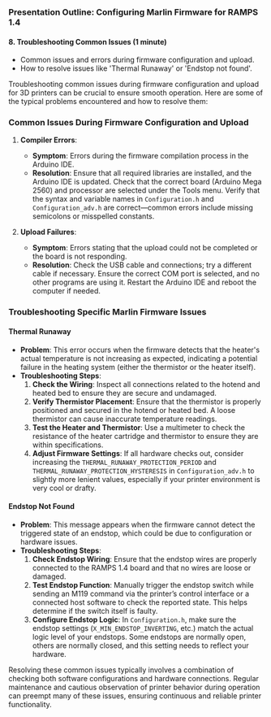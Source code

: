 ### Presentation Outline: Configuring Marlin Firmware for RAMPS 1.4

#### 8. Troubleshooting Common Issues (1 minute)
- Common issues and errors during firmware configuration and upload.
- How to resolve issues like 'Thermal Runaway' or 'Endstop not found'.

Troubleshooting common issues during firmware configuration and upload for 3D printers can be crucial to ensure smooth operation. Here are some of the typical problems encountered and how to resolve them:

### Common Issues During Firmware Configuration and Upload

1. **Compiler Errors**:
   - **Symptom**: Errors during the firmware compilation process in the Arduino IDE.
   - **Resolution**: Ensure that all required libraries are installed, and the Arduino IDE is updated. Check that the correct board (Arduino Mega 2560) and processor are selected under the Tools menu. Verify that the syntax and variable names in `Configuration.h` and `Configuration_adv.h` are correct—common errors include missing semicolons or misspelled constants.

2. **Upload Failures**:
   - **Symptom**: Errors stating that the upload could not be completed or the board is not responding.
   - **Resolution**: Check the USB cable and connections; try a different cable if necessary. Ensure the correct COM port is selected, and no other programs are using it. Restart the Arduino IDE and reboot the computer if needed.

### Troubleshooting Specific Marlin Firmware Issues

#### Thermal Runaway

- **Problem**: This error occurs when the firmware detects that the heater's actual temperature is not increasing as expected, indicating a potential failure in the heating system (either the thermistor or the heater itself).
- **Troubleshooting Steps**:
  1. **Check the Wiring**: Inspect all connections related to the hotend and heated bed to ensure they are secure and undamaged.
  2. **Verify Thermistor Placement**: Ensure that the thermistor is properly positioned and secured in the hotend or heated bed. A loose thermistor can cause inaccurate temperature readings.
  3. **Test the Heater and Thermistor**: Use a multimeter to check the resistance of the heater cartridge and thermistor to ensure they are within specifications.
  4. **Adjust Firmware Settings**: If all hardware checks out, consider increasing the `THERMAL_RUNAWAY_PROTECTION_PERIOD` and `THERMAL_RUNAWAY_PROTECTION_HYSTERESIS` in `Configuration_adv.h` to slightly more lenient values, especially if your printer environment is very cool or drafty.

#### Endstop Not Found

- **Problem**: This message appears when the firmware cannot detect the triggered state of an endstop, which could be due to configuration or hardware issues.
- **Troubleshooting Steps**:
  1. **Check Endstop Wiring**: Ensure that the endstop wires are properly connected to the RAMPS 1.4 board and that no wires are loose or damaged.
  2. **Test Endstop Function**: Manually trigger the endstop switch while sending an M119 command via the printer’s control interface or a connected host software to check the reported state. This helps determine if the switch itself is faulty.
  3. **Configure Endstop Logic**: In `Configuration.h`, make sure the endstop settings (`X_MIN_ENDSTOP_INVERTING`, etc.) match the actual logic level of your endstops. Some endstops are normally open, others are normally closed, and this setting needs to reflect your hardware.

Resolving these common issues typically involves a combination of checking both software configurations and hardware connections. Regular maintenance and cautious observation of printer behavior during operation can preempt many of these issues, ensuring continuous and reliable printer functionality.